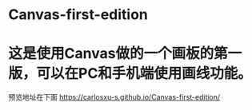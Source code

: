 # Canvas-first-edition
# 这是使用Canvas做的一个画板的第一版，可以在PC和手机端使用画线功能。
预览地址在下面
https://carlosxu-s.github.io/Canvas-first-edition/
